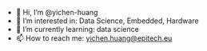 - 👋 Hi, I’m @yichen-huang
- 👀 I’m interested in: Data Science, Embedded, Hardware
- 🌱 I’m currently learning: data science
- 📫 How to reach me: yichen.huang@epitech.eu
